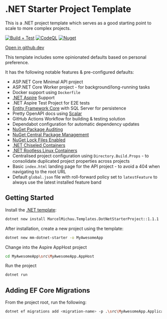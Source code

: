 # .NET Starter Project Template

This is a .NET project template which serves as a good starting point to scale to more complex projects.

[![Build + Test](https://github.com/MarcelMichau/dotnet-starter-project-template/actions/workflows/build-test.yml/badge.svg)](https://github.com/MarcelMichau/dotnet-starter-project-template/actions/workflows/build-test.yml)
[![CodeQL](https://github.com/MarcelMichau/dotnet-starter-project-template/actions/workflows/github-code-scanning/codeql/badge.svg)](https://github.com/MarcelMichau/dotnet-starter-project-template/actions/workflows/github-code-scanning/codeql)
[![Nuget](https://img.shields.io/nuget/v/MarcelMichau.Templates.DotNetStarterProject?label=NuGet)](https://www.nuget.org/packages/MarcelMichau.Templates.DotNetStarterProject)

[Open in github.dev](https://github.dev/MarcelMichau/dotnet-starter-project-template)

This template includes some opinionated defaults based on personal preference.

It has the following notable features & pre-configured defaults:

- ASP.NET Core Minimal API project
- ASP.NET Core Worker project - for background/long-running tasks
- Docker support using `Dockerfile`
- [.NET Aspire](https://learn.microsoft.com/en-us/dotnet/aspire/get-started/aspire-overview) Support
- .NET Aspire Test Project for E2E tests
- [Entity Framework Core](https://docs.microsoft.com/en-us/ef/core/) with SQL Server for persistence
- Pretty OpenAPI docs using [Scalar](https://github.com/scalar/scalar)
- GitHub Actions Workflow for building & testing solution
- Dependabot configuration for automatic dependency updates
- [NuGet Package Auditing](https://learn.microsoft.com/en-us/nuget/concepts/auditing-packages)
- [NuGet Central Package Management](https://learn.microsoft.com/en-us/nuget/consume-packages/Central-Package-Management)
- [NuGet Lock Files Enabled](https://learn.microsoft.com/en-us/nuget/consume-packages/package-references-in-project-files#enabling-the-lock-file)
- [.NET Chiseled Containers](https://devblogs.microsoft.com/dotnet/announcing-dotnet-chiseled-containers/)
- [.NET Rootless Linux Containers](https://devblogs.microsoft.com/dotnet/securing-containers-with-rootless/)
- Centralised project configuration using `Directory.Build.Props` - to consolidate duplicated project properties across projects
- Basic `index.html` landing page for the API project - to avoid a 404 when navigating to the root URL
- Default `global.json` file with roll-forward policy set to `latestFeature` to always use the latest installed feature band

## Getting Started

Install the [.NET template](https://www.nuget.org/packages/MarcelMichau.Templates.DotNetStarterProject):
```bash
dotnet new install MarcelMichau.Templates.DotNetStarterProject::1.1.1
```

After installation, create a new project using the template:
```bash
dotnet new mm-dotnet-starter -o MyAwesomeApp
```

Change into the Aspire AppHost project
```bash
cd MyAwesomeApp\src\MyAwesomeApp.AppHost
```

Run the project
```bash
dotnet run
```

## Adding EF Core Migrations

From the project root, run the following:
```bash
dotnet ef migrations add <migration-name> -p .\src\MyAwesomeApp.Application\ -s .\src\MyAwesomeApp.Api\ -o Infrastructure\Persistence\Migrations
```